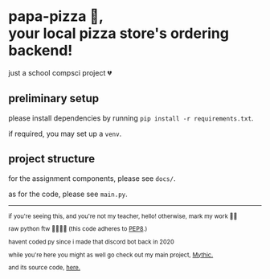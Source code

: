 <h1>
    papa-pizza 🍕,
    <br>
    your local pizza store's ordering backend!
</h1>

just a school compsci project 💔

## preliminary setup
please install dependencies by running `pip install -r requirements.txt`.

if required, you may set up a `venv`.

## project structure
for the assignment components, please see `docs/`.

as for the code, please see `main.py`.

---

<sub>
if you're seeing this, and you're not my teacher, hello! otherwise, mark my work 🙏🏾

raw python ftw 💪🏾💪🏾 (this code adheres to <a href="https://peps.python.org/pep-0008/">PEP8</a>.)

havent coded py since i made that discord bot back in 2020

while you're here you might as well go check out my main project, <a href="https://getmythic.app/">Mythic.</a>

and its source code, <a href="https://github.com/MythicApp/Mythic">here.</a>
</sub>
